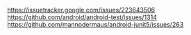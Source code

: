 https://issuetracker.google.com/issues/223643506
https://github.com/android/android-test/issues/1314
https://github.com/mannodermaus/android-junit5/issues/263
